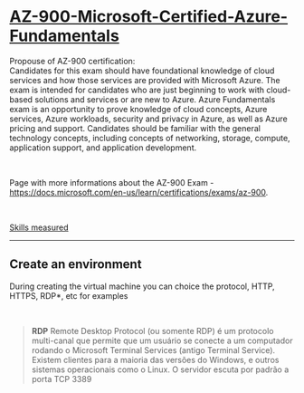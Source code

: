 # [AZ-900-Microsoft-Certified-Azure-Fundamentals](https://docs.microsoft.com/en-us/learn/certifications/exams/az-900)

Propouse of AZ-900 certification:  
Candidates for this exam should have foundational knowledge of cloud services and how those services are provided with Microsoft Azure. The exam is intended for candidates who are just beginning to work with cloud-based solutions and services or are new to Azure.
Azure Fundamentals exam is an opportunity to prove knowledge of cloud concepts, Azure services, Azure workloads, security and privacy in Azure, as well as Azure pricing and support. Candidates should be familiar with the general technology concepts, including concepts of networking, storage, compute, application support, and application development.

<br>

Page with more informations about the AZ-900 Exam - https://docs.microsoft.com/en-us/learn/certifications/exams/az-900.

<br>

[Skills measured](https://query.prod.cms.rt.microsoft.com/cms/api/am/binary/RE3VwUY)

___

## Create an environment

During creating the virtual machine you can choice the protocol, HTTP, HTTPS, RDP*, etc for examples

<br>


>**RDP** Remote Desktop Protocol (ou somente RDP) é um protocolo multi-canal que permite que um usuário se conecte a um computador rodando o Microsoft Terminal Services (antigo Terminal Service). Existem clientes para a maioria das versões do Windows, e outros sistemas operacionais como o Linux. O servidor escuta por padrão a porta TCP 3389
